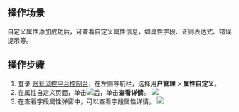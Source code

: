 ## 操作场景
自定义属性添加成功后，可查看自定义属性信息，如属性字段、正则表达式、错误提示等。


## 操作步骤
1. 登录 [账号风控平台控制台](https://console.cloud.tencent.com/ciam/)，在左侧导航栏，选择**用户管理** > **属性自定义**。
2. 在属性自定义页面，单击![](https://qcloudimg.tencent-cloud.cn/raw/2ddd315690f0d546f0ff5e14ec8969e6.png)后，单击**查看详情**。
![](https://qcloudimg.tencent-cloud.cn/raw/98d236401d99362761ec1aa15d5f23f8.png)
3. 在查看字段属性弹窗中，可以查看字段属性详情。
![](https://qcloudimg.tencent-cloud.cn/raw/b10ba826c02296cb9b4c430ad0ab4c5b.png)
